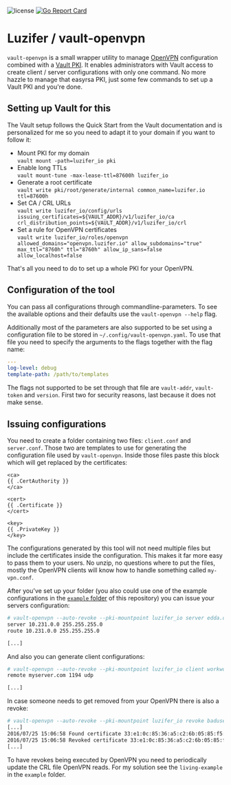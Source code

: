 ![license](https://badges.fyi/github/license/Luzifer/vault-openvpn)
[![Go Report Card](https://goreportcard.com/badge/github.com/Luzifer/vault-openvpn)](https://goreportcard.com/report/github.com/Luzifer/vault-openvpn)

# Luzifer / vault-openvpn

`vault-openvpn` is a small wrapper utility to manage [OpenVPN](https://openvpn.net/) configuration combined with a [Vault PKI](https://www.vaultproject.io/docs/secrets/pki/index.html). It enables administrators with Vault access to create client / server configurations with only one command. No more hazzle to manage that easyrsa PKI, just some few commands to set up a Vault PKI and you're done.

## Setting up Vault for this

The Vault setup follows the Quick Start from the Vault documentation and is personalized for me so you need to adapt it to your domain if you want to follow it:

- Mount PKI for my domain  
`vault mount -path=luzifer_io pki`
- Enable long TTLs  
`vault mount-tune -max-lease-ttl=87600h luzifer_io`
- Generate a root certificate  
`vault write pki/root/generate/internal common_name=luzifer.io ttl=87600h`
- Set CA / CRL URLs  
`vault write luzifer_io/config/urls issuing_certificates=${VAULT_ADDR}/v1/luzifer_io/ca crl_distribution_points=${VAULT_ADDR}/v1/luzifer_io/crl`
- Set a rule for OpenVPN certificates  
`vault write luzifer_io/roles/openvpn allowed_domains="openvpn.luzifer.io" allow_subdomains="true" max_ttl="8760h" ttl="8760h" allow_ip_sans=false allow_localhost=false`

That's all you need to do to set up a whole PKI for your OpenVPN.

## Configuration of the tool

You can pass all configurations through commandline-parameters. To see the available options and their defaults use the `vault-openvpn --help` flag.

Additionally most of the parameters are also supported to be set using a configuration file to be stored in `~/.config/vault-openvpn.yaml`. To use that file you need to specify the arguments to the flags together with the flag name:

```yaml
---
log-level: debug
template-path: /path/to/templates
```

The flags not supported to be set through that file are `vault-addr`, `vault-token` and `version`. First two for security reasons, last because it does not make sense.

## Issuing configurations

You need to create a folder containing two files: `client.conf` and `server.conf`. Those two are templates to use for generating the configuration file used by `vault-openvpn`. Inside those files paste this block which will get replaced by the certificates:

```
<ca>
{{ .CertAuthority }}
</ca>

<cert>
{{ .Certificate }}
</cert>

<key>
{{ .PrivateKey }}
</key>
```

The configurations generated by this tool will not need multiple files but include the certificates inside the configuration. This makes it far more easy to pass them to your users. No unzip, no questions where to put the files, mostly the OpenVPN clients will know how to handle something called `my-vpn.conf`.

After you've set up your folder (you also could use one of the example configurations in the [`example` folder](https://github.com/Luzifer/vault-openvpn/tree/master/example) of this repository) you can issue your servers configuration:

```bash
# vault-openvpn --auto-revoke --pki-mountpoint luzifer_io server edda.openvpn.luzifer.io
server 10.231.0.0 255.255.255.0
route 10.231.0.0 255.255.255.0

[...]
```

And also you can generate client configurations:

```bash
# vault-openvpn --auto-revoke --pki-mountpoint luzifer_io client workwork01.openvpn.luzifer.io
remote myserver.com 1194 udp

[...]
```

In case someone needs to get removed from your OpenVPN there is also a revoke:

```bash
# vault-openvpn --auto-revoke --pki-mountpoint luzifer_io revoke baduser.openvpn.luzifer.io
[...]
2016/07/25 15:06:58 Found certificate 33:e1:0c:85:36:a5:c2:6b:05:85:f5:aa:9f:3b:f3:3a:a2:e0:ae:b0 with CN baduser.openvpn.luzifer.io
2016/07/25 15:06:58 Revoked certificate 33:e1:0c:85:36:a5:c2:6b:05:85:f5:aa:9f:3b:f3:3a:a2:e0:ae:b0
[...]
```

To have revokes being executed by OpenVPN you need to periodically update the CRL file OpenVPN reads. For my solution see the `living-example` in the `example` folder.
